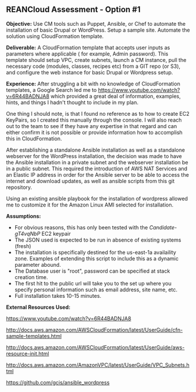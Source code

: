 REANCloud Assessment - Option #1
-----------------------------------

**Objective:**
Use CM tools such as Puppet, Ansible, or Chef to automate the installation of basic Drupal or WordPress. Setup a sample site. Automate the solution using CloudFormation template.
 
**Deliverable:**
A CloudFormation template that accepts user inputs as parameters where applicable ( for example, Admin password). This template should setup VPC, create subnets, launch a CM instance, pull the necessary code (modules, classes, recipes etc) from a GIT repo (or S3), and configure the web instance for basic Drupal or Wordpress setup.

**Experience:**
After struggling a bit with no knowledge of CloudFormation templates, a Google Search led me to https://www.youtube.com/watch?v=6R44BADNJA8 which provided a great deal of information, examples, hints, and things I hadn't thought to include in my plan.  

One thing I should note, is that I found no reference as to how to create EC2 KeyPairs, so I created this manually through the console.  I will also reach out to the team to see if they have any expertise in that regard and can either confirm it is not possible or provide information how to accomplish this in CloudFormation.

After establishing a standalone Ansible installation as well as a standalone webserver for the WordPress installation, the decision was made to have the Ansible installation in a private subnet and the webserver installation be in a public subnet.  This required the introduction of AWS NAT Services and an Elastic IP address in order for the Ansible server to be able to access the internet and download updates, as well as ansible scripts from this git repository.

Using an existing ansible playbook for the installation of wordpress allowed me to customize it for the Amazon Linux AMI selected for installation.

**Assumptions:**
* For obvious reasons, this has only been tested with the *Candidate-gT4vqNbP* EC2 keypair
* The JSON used is expected to be run in absence of existing systems (fresh)
* The installation is specifically destined for the us-east-1a availaility zone.  Examples of extending this script to include this as a dynamic parameter abound.
* The Database user is "root", password can be specified at stack creation time.
* The first hit to the public url will take you to the set up where you specify personal information such as email address, site name, etc.
* Full installation takes 10-15 minutes.

**External Resources Used:**

https://www.youtube.com/watch?v=6R44BADNJA8

http://docs.aws.amazon.com/AWSCloudFormation/latest/UserGuide/cfn-sample-templates.html 

http://docs.aws.amazon.com/AWSCloudFormation/latest/UserGuide/aws-resource-init.html

http://docs.aws.amazon.com/AmazonVPC/latest/UserGuide/VPC_Subnets.html

https://github.com/gcis/ansible_wordpress


